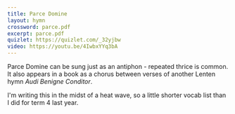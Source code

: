```yaml
---
title: Parce Domine
layout: hymn
crossword: parce.pdf
excerpt: parce.pdf
quizlet: https://quizlet.com/_32yjbw
video: https://youtu.be/4IwbxYYq3bA
---
```


Parce Domine can be sung just as an antiphon - repeated thrice is common.  It also appears in a book as a chorus between verses of another Lenten hymn _Audi Benigne Conditor_.

I'm writing this in the midst of a heat wave, so a little shorter vocab list than I did for term 4 last year.



